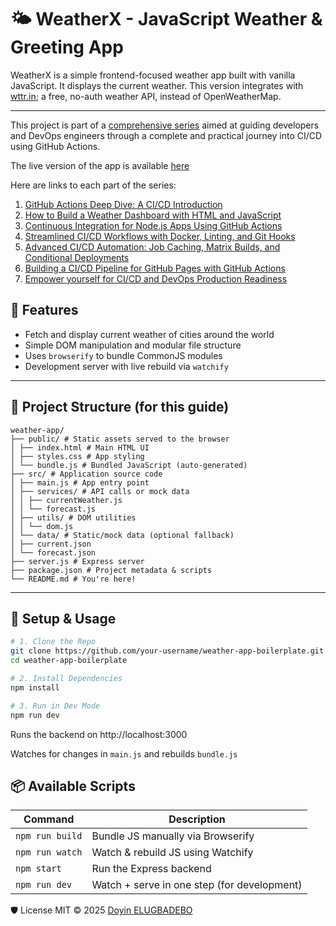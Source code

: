 # 🌤️ WeatherX - JavaScript Weather & Greeting App

WeatherX is a simple frontend-focused weather app built with vanilla JavaScript. It displays the current weather. This version integrates with [wttr.in](https://wttr.in); a free, no-auth weather API, instead of OpenWeatherMap.

---

This project is part of a [comprehensive series](url) aimed at guiding developers and DevOps engineers through a complete and practical journey into CI/CD using GitHub Actions.

The live version of the app is available [here](https://doyinhubx.github.io/weather-runner/)

Here are links to each part of the series:

1. [GitHub Actions Deep Dive: A CI/CD Introduction](url)
2. [How to Build a Weather Dashboard with HTML and JavaScript](url)
3. [Continuous Integration for Node.js Apps Using GitHub Actions](url)
4. [Streamlined CI/CD Workflows with Docker, Linting, and Git Hooks](url)
5. [Advanced CI/CD Automation: Job Caching, Matrix Builds, and Conditional Deployments](url)
6. [Building a CI/CD Pipeline for GitHub Pages with GitHub Actions](url)
7. [Empower yourself for CI/CD and DevOps Production Readiness](url)


## 🚀 Features

- Fetch and display current weather of cities around the world
- Simple DOM manipulation and modular file structure
- Uses `browserify` to bundle CommonJS modules
- Development server with live rebuild via `watchify`

---

## 📁 Project Structure (for this guide)

```
weather-app/
├── public/ # Static assets served to the browser
│ ├── index.html # Main HTML UI
│ ├── styles.css # App styling
│ └── bundle.js # Bundled JavaScript (auto-generated)
├── src/ # Application source code
│ ├── main.js # App entry point
│ ├── services/ # API calls or mock data
│ │ ├── currentWeather.js
│ │ └── forecast.js
│ ├── utils/ # DOM utilities
│ │ └── dom.js
│ └── data/ # Static/mock data (optional fallback)
│ ├── current.json
│ └── forecast.json
├── server.js # Express server
├── package.json # Project metadata & scripts
└── README.md # You're here!
```


---

## 🔧 Setup & Usage

```bash
# 1. Clone the Repo
git clone https://github.com/your-username/weather-app-boilerplate.git
cd weather-app-boilerplate

# 2. Install Dependencies
npm install

# 3. Run in Dev Mode
npm run dev
```
Runs the backend on http://localhost:3000

Watches for changes in `main.js` and rebuilds `bundle.js`

## 📦 Available Scripts

| Command         | Description                            |
|------------------|----------------------------------------|
| `npm run build`  | Bundle JS manually via Browserify      |
| `npm run watch`  | Watch & rebuild JS using Watchify      |
| `npm start`      | Run the Express backend                |
| `npm run dev`    | Watch + serve in one step (for development) |


🛡️ License
MIT © 2025 [Doyin ELUGBADEBO](url)